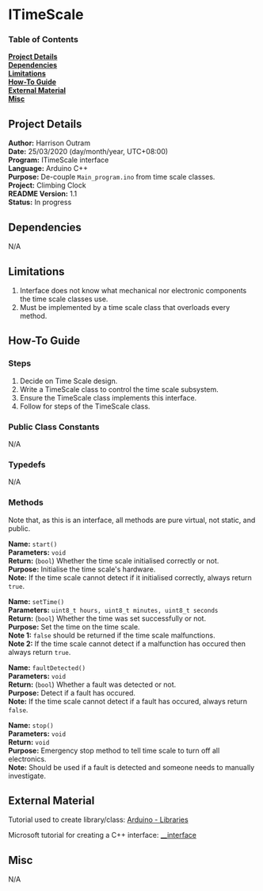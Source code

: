 # ITimeScale

### Table of Contents

**[Project Details](#project-details)**<br>
**[Dependencies](#dependencies)**<br>
**[Limitations](#limitations)**<br>
**[How-To Guide](#how-to-guide)**<br>
**[External Material](#external-material)**<br>
**[Misc](#misc)**<br>

## Project Details

**Author:** Harrison Outram<br>
**Date:** 25/03/2020 (day/month/year, UTC+08:00)<br>
**Program:** ITimeScale interface<br>
**Language:** Arduino C++<br>
**Purpose:** De-couple `Main_program.ino` from time scale classes.<br>
**Project:** Climbing Clock<br>
**README Version:** 1.1<br>
**Status:** In progress

## Dependencies

N/A

## Limitations

1. Interface does not know what mechanical nor electronic components the time scale classes use.
2. Must be implemented by a time scale class that overloads every method.

## How-To Guide

### Steps

1. Decide on Time Scale design.
2. Write a TimeScale class to control the time scale subsystem.
3. Ensure the TimeScale class implements this interface.
4. Follow for steps of the TimeScale class.

### Public Class Constants

N/A

### Typedefs

N/A

### Methods

Note that, as this is an interface, all methods are pure virtual, not static, and public.

**Name:** `start()`<br>
**Parameters:** `void`<br>
**Return:** (`bool`) Whether the time scale initialised correctly or not.<br>
**Purpose:** Initialise the time scale's hardware.<br>
**Note:** If the time scale cannot detect if it initialised correctly, always return `true`.

**Name:** `setTime()`<br>
**Parameters:** `uint8_t hours, uint8_t minutes, uint8_t seconds`<br>
**Return:** (`bool`) Whether the time was set successfully or not.<br>
**Purpose:** Set the time on the time scale.<br>
**Note 1:** `false` should be returned if the time scale malfunctions.<br>
**Note 2:** If the time scale cannot detect if a malfunction has occured then always return `true`.

**Name:** `faultDetected()`<br>
**Parameters:** `void`<br>
**Return:** (`bool`) Whether a fault was detected or not.<br>
**Purpose:** Detect if a fault has occured.<br>
**Note:** If the time scale cannot detect if a fault has occured, always return `false`.

**Name:** `stop()`<br>
**Parameters:** `void`<br>
**Return:** `void`<br>
**Purpose:** Emergency stop method to tell time scale to turn off all electronics.<br>
**Note:** Should be used if a fault is detected and someone needs to manually investigate.

## External Material

Tutorial used to create library/class: [Arduino - Libraries](https://www.arduino.cc/en/Hacking/LibraryTutorial)

Microsoft tutorial for creating a C++ interface: [__interface](https://docs.microsoft.com/en-us/cpp/cpp/interface?view=vs-2019)

## Misc

N/A
